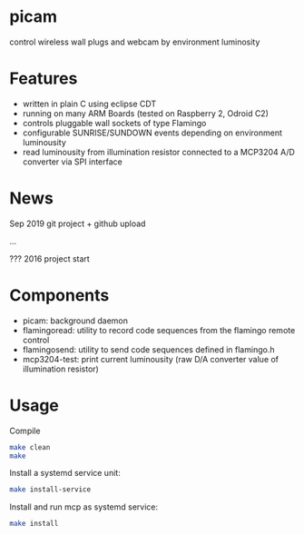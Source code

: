 # picam

control wireless wall plugs and webcam by environment luminosity

# Features

* written in plain C using eclipse CDT
* running on many ARM Boards (tested on Raspberry 2, Odroid C2)
* controls pluggable wall sockets of type Flamingo
* configurable SUNRISE/SUNDOWN events depending on environment luminousity
* read luminousity from illumination resistor connected to a MCP3204 A/D converter via SPI interface

# News

Sep 2019 git project + github upload

...

??? 2016 project start  

# Components

* picam: background daemon
* flamingoread: utility to record code sequences from the flamingo remote control
* flamingosend: utility to send code sequences defined in flamingo.h
* mcp3204-test: print current luminousity (raw D/A converter value of illumination resistor)


# Usage

Compile

```bash
make clean
make
```
Install a systemd service unit:

```bash
make install-service
```
Install and run mcp as systemd service:

```bash
make install
```
